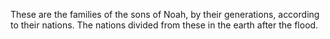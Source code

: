 These are the families of the sons of Noah, by their generations, according to their nations. The nations divided from these in the earth after the flood.